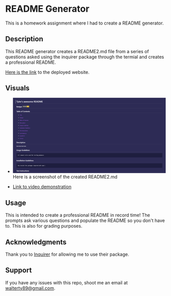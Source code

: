 # README Generator
This is a homework assignment where I had to create a README generator.

## Description
This README generator creates a README2.md file from a series of questions asked using the inquirer package through the termial and creates a professional README.

[Here is the link](https://tywalter.github.io/readme-generator/) to the deployed website.

## Visuals 
* ![Here is a screenshot](./utils/images/screenshot.png) Here is a screenshot of the created README2.md

* [Link to video demonstration](https://drive.google.com/file/d/1E-4jbUQIzenDJeciMUqaPYn0nWxbD3Pd/view)

## Usage
This is intended to create a professional README in record time! The prompts ask various questions and populate the README so you don't have to. This is also for grading purposes.

## Acknowledgments
Thank you to [Inquirer](https://www.npmjs.com/package/inquirer) for allowing me to use their package.

## Support
If you have any issues with this repo, shoot me an email at walterty89@gmail.com.
